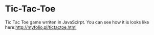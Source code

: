# Tic-Tac-Toe

Tic Tac Toe game wrriten in JavaScirpt.
You can see how it is looks like here:http://myfolio.pl/tictactoe.html
